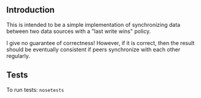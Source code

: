 Introduction
------------

This is intended to be a simple implementation of synchronizing data
between two data sources with a "last write wins" policy.

I give no guarantee of correctness!  However, if it is correct, then
the result should be eventually consistent if peers synchronize with
each other regularly.


Tests
-----

To run tests: `nosetests`
